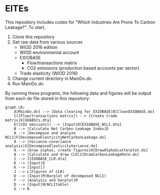 # EITEs

This repository includes codes for "Which Industries Are Prone To Carbon Leakage?". To start, 
1. Clone this repository
2. Get raw data from various sources
   - WIOD 2016 edition
   - WIOD environmental account
   - EXIOBASE
        - Flow/transactions matrix
        - CO2 emissions (production based accounts per sector)
   - Trade elasticity (WIOD 2016)
3. Change current directory in MainDo.do
4. Run MainDo.do

By running these programs, the following data and figures will be output from each do file stored in this repository:

```mermaid
graph LR;
    A[MainDo.do] --> |Data clearing for EXIOBASE|B[CleanEXIOBASE.do]
    C([Flow/transactions matrix]) --> |Create trade matrix|K[GOABSts.dta]
    E([CO2 emisions]) --> |Input|D[EXIOBASE_NCLI.dta]
    B --> |Calculate Net Carbon Leakage Index|D
    A --> |Decompose and analyze NCLI|F[DecomposeElasticityNetCarbonLeakage.do]
    A --> |Variance-covariance analysis|G[DecomposeElasticityVariance.do]
    A --> |Draw alphas, create figures|H[DrawAlphaScatterplot.do]
    A --> |Calculate and draw CLR|I[DrawCarbonLeakageRate.do]
    I --> J[EXOBASE_CLR.dta]
    K --> |Input|D
    K --> |Input|J
    J --> L(Figures of CLR)
    D --> |Input|M(Barplot of decomposed NCLI)
    F --> |Analysis and barplot|M
    D --> |Input|N(NCLItable)
    G --> N
   
```
